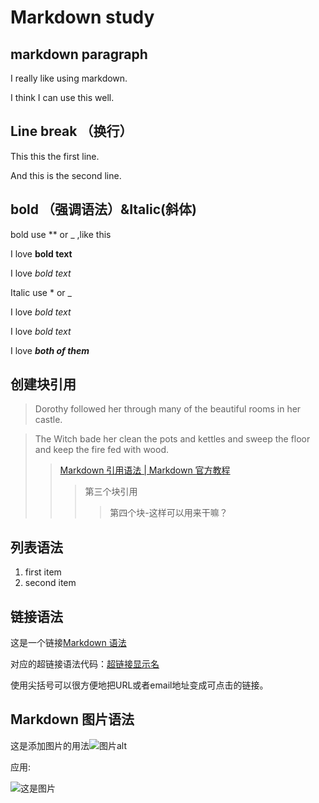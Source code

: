 # Markdown study

## markdown paragraph

I really like using markdown.

I think I can use this well.

## Line break （换行）

This this the first line.   

And this is the second line.

## bold （强调语法）&Italic(斜体)

bold use ** or _ ,like this  

I love **bold text**  

I love _bold text_

Italic use * or _

I love *bold text*

I love _bold text_

I love ***both of them***

## 创建块引用

> Dorothy followed her through many of the beautiful rooms in her castle.  

> The Witch bade her clean the pots and kettles and sweep the floor and keep the fire fed with wood.
>
> >[Markdown 引用语法 | Markdown 官方教程](https://markdown.com.cn/basic-syntax/blockquotes.html)
> >
> >>第三个块引用
> >>
> >>> 第四个块-这样可以用来干嘛？

## 列表语法

1. first item  
2. second item   

## 链接语法

这是一个链接[Markdown 语法](https://markdown.com.cn)

对应的超链接语法代码：[超链接显示名](超链接地址 "超链接title")

使用尖括号可以很方便地把URL或者email地址变成可点击的链接。

## Markdown 图片语法

这是添加图片的用法![图片alt](图片链接 "图片title")

应用:

![这是图片](E:\Git-learn\未尽之旅.jpg)







